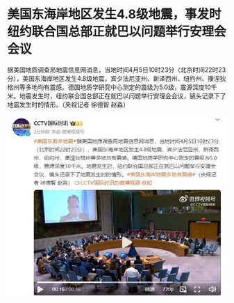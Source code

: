 # 美国东海岸地区发生4.8级地震，事发时纽约联合国总部正就巴以问题举行安理会会议

据美国地质调查局地震信息网消息，当地时间4月5日10时23分（北京时间22时23分），美国东海岸地区发生4.8级地震，宾夕法尼亚州、新泽西州、纽约州、康涅狄格州等多地均有震感。德国地质学研究中心测定的震级为5.0级，震源深度10千米。地震发生时，纽约联合国总部正在就巴以问题举行安理会会议，镜头记录下了地震发生时的情形。（央视记者
徐德智 赵淼）

![a983d9943e8bcc08e95f11a48f985b16.jpg](https://raw.githubusercontent.com/qqhsx/qqnews_image/main/2024/04/05/美国东海岸地区发生4.8级地震，事发时纽约联合国总部正就巴以问题举行安理会会议/a983d9943e8bcc08e95f11a48f985b16.jpg)

